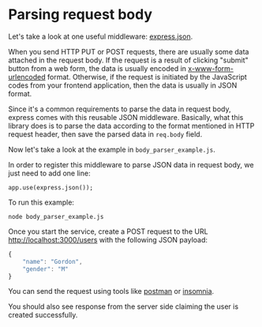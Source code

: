 # Parsing request body

Let's take a look at one useful middleware: [express.json](https://expressjs.com/en/api.html#express.json).

When you send HTTP PUT or POST requests, there are usually some data attached in the request body. If the request is a result of clicking "submit" button from a web form, the data is usually encoded in [x-www-form-urlencoded](https://developer.mozilla.org/en-US/docs/Web/HTTP/Methods/POST) format. Otherwise, if the request is initiated by the JavaScript codes from your frontend application, then the data is usually in JSON format.

Since it's a common requirements to parse the data in request body, express comes with this reusable JSON middleware. Basically, what this library does is to parse the data according to the format mentioned in HTTP request header, then save the parsed data in `req.body` field.

Now let's take a look at the example in `body_parser_example.js`.

In order to register this middleware to parse JSON data in request body, we just need to add one line:

```text
app.use(express.json());
```

To run this example:

```text
node body_parser_example.js
```

Once you start the service, create a POST request to the URL [http://localhost:3000/users](http://localhost:3000/users) with the following JSON payload:

```javascript
{
    "name": "Gordon",
    "gender": "M"
}
```

You can send the request using tools like [postman](https://www.getpostman.com/) or [insomnia](https://insomnia.rest/).

You should also see response from the server side claiming the user is created successfully.

